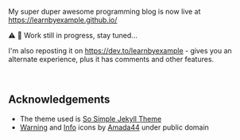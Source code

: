 My super duper awesome programming blog is now live at https://learnbyexample.github.io/

:warning: :construction: Work still in progress, stay tuned...

I'm also reposting it on https://dev.to/learnbyexample - gives you an alternate experience, plus it has comments and other features.

<br>

## Acknowledgements

* The theme used is [So Simple Jekyll Theme](https://github.com/mmistakes/so-simple-theme)
* [Warning](https://commons.wikimedia.org/wiki/File:Warning_icon.svg) and [Info](https://commons.wikimedia.org/wiki/File:Info_icon_002.svg) icons by [Amada44](https://commons.wikimedia.org/wiki/User:Amada44) under public domain


